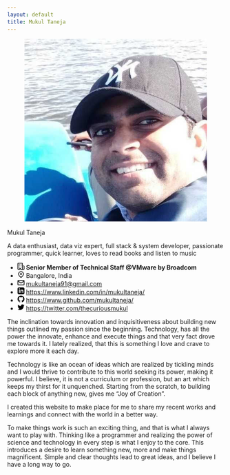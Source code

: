 ```yaml
---
layout: default
title: Mukul Taneja
---
```

<div class="page-content-wrapper">
    <div class="container">
        <div class="row intro">
            <div class="col-4">
                <div>
                    <figure class="figure h-75 w-75 mt-5">
                        <img src="static/images/1567535066215.jpg" alt="mukul taneja" class="me img-responsive w-100 h-100"/>
                    </figure>
                </div>
            </div>
            <div class="col-8">
                <div class="mt-5">
                    <div class="w-100">
                        <p class="name">Mukul Taneja</p>
                    </div>
                    <div>
                        <p>A data enthusiast, data viz expert, full stack & system developer, passionate programmer, quick learner, loves to read books and listen to music</p>
                    </div>
                    <div class="mt-2 pt-2">
                        <ul class="list-group">
                            <li aria-label="Org: VMware">
                                <svg class="octicon octicon-location" viewBox="0 0 16 16" version="1.1" width="16" height="16" aria-hidden="true"><path fill-rule="evenodd" d="M1.5 14.25c0 .138.112.25.25.25H4v-1.25a.75.75 0 01.75-.75h2.5a.75.75 0 01.75.75v1.25h2.25a.25.25 0 00.25-.25V1.75a.25.25 0 00-.25-.25h-8.5a.25.25 0 00-.25.25v12.5zM1.75 16A1.75 1.75 0 010 14.25V1.75C0 .784.784 0 1.75 0h8.5C11.216 0 12 .784 12 1.75v12.5c0 .085-.006.168-.018.25h2.268a.25.25 0 00.25-.25V8.285a.25.25 0 00-.111-.208l-1.055-.703a.75.75 0 11.832-1.248l1.055.703c.487.325.779.871.779 1.456v5.965A1.75 1.75 0 0114.25 16h-3.5a.75.75 0 01-.197-.026c-.099.017-.2.026-.303.026h-3a.75.75 0 01-.75-.75V14h-1v1.25a.75.75 0 01-.75.75h-3zM3 3.75A.75.75 0 013.75 3h.5a.75.75 0 010 1.5h-.5A.75.75 0 013 3.75zM3.75 6a.75.75 0 000 1.5h.5a.75.75 0 000-1.5h-.5zM3 9.75A.75.75 0 013.75 9h.5a.75.75 0 010 1.5h-.5A.75.75 0 013 9.75zM7.75 9a.75.75 0 000 1.5h.5a.75.75 0 000-1.5h-.5zM7 6.75A.75.75 0 017.75 6h.5a.75.75 0 010 1.5h-.5A.75.75 0 017 6.75zM7.75 3a.75.75 0 000 1.5h.5a.75.75 0 000-1.5h-.5z"></path></svg>
                                <span><b>Senior Member of Technical Staff @VMware by Broadcom</b></span>
                            </li>
                            <li aria-label="Location: Bangalore">
                                <svg class="octicon octicon-location" viewBox="0 0 16 16" version="1.1" width="16" height="16" aria-hidden="true"><path fill-rule="evenodd" d="M11.536 3.464a5 5 0 010 7.072L8 14.07l-3.536-3.535a5 5 0 117.072-7.072v.001zm1.06 8.132a6.5 6.5 0 10-9.192 0l3.535 3.536a1.5 1.5 0 002.122 0l3.535-3.536zM8 9a2 2 0 100-4 2 2 0 000 4z"></path></svg>
                                <span>Bangalore, India</span>
                            </li>
                            <li aria-label="Email: mukultaneja91@gmail.com">
                                <svg class="octicon octicon-mail" viewBox="0 0 16 16" version="1.1" width="16" height="16" aria-hidden="true"><path fill-rule="evenodd" d="M1.75 2A1.75 1.75 0 000 3.75v.736a.75.75 0 000 .027v7.737C0 13.216.784 14 1.75 14h12.5A1.75 1.75 0 0016 12.25v-8.5A1.75 1.75 0 0014.25 2H1.75zM14.5 4.07v-.32a.25.25 0 00-.25-.25H1.75a.25.25 0 00-.25.25v.32L8 7.88l6.5-3.81zm-13 1.74v6.441c0 .138.112.25.25.25h12.5a.25.25 0 00.25-.25V5.809L8.38 9.397a.75.75 0 01-.76 0L1.5 5.809z"></path></svg>
                                <a href="mailto:mukultaneja91@gmail.com">mukultaneja91@gmail.com</a>
                            </li>
                            <li aria-label="linkedin: https://www.linkedin.com/in/mukultaneja/">
                                <svg viewBox="0 0 24 24" version="1.1" width="16" height="16" aria-hidden="true"><path d="M19 0h-14c-2.761 0-5 2.239-5 5v14c0 2.761 2.239 5 5 5h14c2.762 0 5-2.239 5-5v-14c0-2.761-2.238-5-5-5zm-11 19h-3v-11h3v11zm-1.5-12.268c-.966 0-1.75-.79-1.75-1.764s.784-1.764 1.75-1.764 1.75.79 1.75 1.764-.783 1.764-1.75 1.764zm13.5 12.268h-3v-5.604c0-3.368-4-3.113-4 0v5.604h-3v-11h3v1.765c1.396-2.586 7-2.777 7 2.476v6.759z"/></svg>
                                <a href="https://www.linkedin.com/in/mukultaneja/" target="_blank">https://www.linkedin.com/in/mukultaneja/</a>
                            </li>
                            <li aria-label="github: https://www.github.com/mukultaneja/">
                                <svg xmlns="http://www.w3.org/2000/svg" width="16" height="16" viewBox="0 0 24 24"><path d="M12 0c-6.626 0-12 5.373-12 12 0 5.302 3.438 9.8 8.207 11.387.599.111.793-.261.793-.577v-2.234c-3.338.726-4.033-1.416-4.033-1.416-.546-1.387-1.333-1.756-1.333-1.756-1.089-.745.083-.729.083-.729 1.205.084 1.839 1.237 1.839 1.237 1.07 1.834 2.807 1.304 3.492.997.107-.775.418-1.305.762-1.604-2.665-.305-5.467-1.334-5.467-5.931 0-1.311.469-2.381 1.236-3.221-.124-.303-.535-1.524.117-3.176 0 0 1.008-.322 3.301 1.23.957-.266 1.983-.399 3.003-.404 1.02.005 2.047.138 3.006.404 2.291-1.552 3.297-1.23 3.297-1.23.653 1.653.242 2.874.118 3.176.77.84 1.235 1.911 1.235 3.221 0 4.609-2.807 5.624-5.479 5.921.43.372.823 1.102.823 2.222v3.293c0 .319.192.694.801.576 4.765-1.589 8.199-6.086 8.199-11.386 0-6.627-5.373-12-12-12z"/></svg>
                                <a href="https://www.github.com/mukultaneja/" target="_blank">https://www.github.com/mukultaneja/</a>
                            </li>
                            <!--li aria-label="facebook: https://www.facebook.com/techymac">
                                <svg class="octicon octicon-mail" viewBox="0 0 24 24" version="1.1" width="16" height="16" aria-hidden="true"><path d="M22.675 0h-21.35c-.732 0-1.325.593-1.325 1.325v21.351c0 .731.593 1.324 1.325 1.324h11.495v-9.294h-3.128v-3.622h3.128v-2.671c0-3.1 1.893-4.788 4.659-4.788 1.325 0 2.463.099 2.795.143v3.24l-1.918.001c-1.504 0-1.795.715-1.795 1.763v2.313h3.587l-.467 3.622h-3.12v9.293h6.116c.73 0 1.323-.593 1.323-1.325v-21.35c0-.732-.593-1.325-1.325-1.325z"/></svg>
                                <a href="https://www.facebook.com/techymac" target="_blank">https://www.facebook.com/techymac
                                </a>
                            </li-->
                            <li aria-label="twitter: https://twitter.com/thecuriousmukul">
                                <svg class="octicon octicon-mail" viewBox="0 0 24 24" version="1.1" width="16" height="16" aria-hidden="true"><path d="M24 4.557c-.883.392-1.832.656-2.828.775 1.017-.609 1.798-1.574 2.165-2.724-.951.564-2.005.974-3.127 1.195-.897-.957-2.178-1.555-3.594-1.555-3.179 0-5.515 2.966-4.797 6.045-4.091-.205-7.719-2.165-10.148-5.144-1.29 2.213-.669 5.108 1.523 6.574-.806-.026-1.566-.247-2.229-.616-.054 2.281 1.581 4.415 3.949 4.89-.693.188-1.452.232-2.224.084.626 1.956 2.444 3.379 4.6 3.419-2.07 1.623-4.678 2.348-7.29 2.04 2.179 1.397 4.768 2.212 7.548 2.212 9.142 0 14.307-7.721 13.995-14.646.962-.695 1.797-1.562 2.457-2.549z"/></svg>
                                <a href="https://twitter.com/thecuriousmukul" target="_blank">https://twitter.com/thecuriousmukul</a>
                            </li>
                        </ul>
                    </div>
                </div>
            </div>
        </div>
        <div class="row">
            <div class="col-12">
                <div class="mt-5">
                    <p>
                        The inclination towards innovation and inquisitiveness about building new things outlined my passion since the beginning. Technology, has all the power the innovate, enhance and execute things and that very fact drove me towards it. I lately realized, that this is something I love and crave to explore more it each day.
                    </p>
                    <p>
                        Technology is like an ocean of ideas which are realized by tickling minds and I would thrive to contribute to this world seeking its power, making it powerful. I believe, it is not a curriculum or profession, but an art which keeps my thirst for it unquenched. Starting from the scratch, to building each block of anything new, gives me “Joy of Creation”.
                    </p>
                    <p>
                        I created this website to make place for me to share my recent works and learnings and connect with the world in a better way.
                    </p>
                    <p>
                        To make things work is such an exciting thing, and that is what I always want to play with. Thinking like a programmer and realizing the power of science and technology in every step is what I enjoy to the core. This introduces a desire to learn something new, more and make things magnificent. Simple and clear thoughts lead to great ideas, and I believe I have a long way to go.
                    </p>
                </div>
            </div>
        </div>
    </div>
</div>